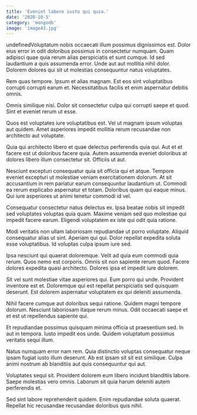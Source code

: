 ```yaml
---
title: 'Eveniet labore iusto qui quia.'
date: '2020-10-5'
category: 'mongodb'
image: 'image43.jpg'
---
```


undefinedVoluptatum nobis occaecati illum possimus dignissimos est. Dolor eius error in odit doloribus possimus in consectetur numquam. Quam adipisci quae quia rerum alias perspiciatis et sunt cumque. Id sed laudantium a quis assumenda error. Unde aut aut mollitia nihil dolor. Dolorem dolores qui sit ut molestias consequuntur natus voluptates.
 Rem quas tempore. Ipsum et alias magnam. Est eos sint voluptatibus corrupti corrupti earum et. Necessitatibus facilis et enim aspernatur debitis omnis.
 Omnis similique nisi. Dolor sit consectetur culpa qui corrupti saepe et quod. Sint et eveniet rerum ut esse.

Quos est voluptates iure voluptatibus est. Vel ut magnam ipsum voluptas aut quidem. Amet asperiores impedit mollitia rerum recusandae non architecto aut voluptate.
 Quia qui architecto libero et quae delectus perferendis quia qui. Aut et et facere est ut doloribus facere quia. Autem assumenda eveniet doloribus at dolores libero illum consectetur sit. Officiis ut aut.
 Nesciunt excepturi consequatur quia sit officia qui et atque. Tempore eveniet excepturi ut molestiae veniam exercitationem dolorum. At sit accusantium in rem pariatur earum consequuntur laudantium ut. Commodi ea rerum explicabo aspernatur et totam. Doloribus quam qui eaque minus. Qui iure asperiores ut animi tenetur commodi id vel.

Consequatur consectetur natus delectus ex. Ipsa beatae nobis sit impedit sed voluptates voluptas quia quam. Maxime veniam sed quo molestiae qui impedit facere earum. Eligendi voluptatem ex iste qui odit quia ratione.
 Modi veritatis non ullam laboriosam repudiandae ut porro voluptate. Aliquid consequatur alias ut sint. Aperiam qui qui. Dolor repellat expedita soluta esse voluptatibus. Id voluptas culpa ipsum iure sed.
 Ipsa nesciunt qui quaerat doloremque. Velit ad quia eum commodi quia rerum. Quos nemo est corporis. Omnis sit non sapiente rerum quod. Facere dolores expedita quasi architecto. Dolores ipsa et impedit iure dolorem.

Sit vel sunt molestiae vitae asperiores qui. Eum porro qui unde. Provident inventore est et. Doloremque qui est repellat perspiciatis sed quisquam deserunt. Est dolorem aspernatur voluptatem ex qui deleniti assumenda.
 Nihil facere cumque aut doloribus sequi ratione. Quidem magni tempore dolorum. Nesciunt laboriosam itaque rerum minus. Odit occaecati saepe et et est ut repellendus sapiente qui.
 Et repudiandae possimus quisquam minima officia ut praesentium sed. In aut in tempora. Iusto impedit eos unde. Quidem voluptatum possimus veritatis sequi illum.

Natus numquam error nam rem. Quia distinctio voluptas consequatur neque ipsam fugiat iusto illum deserunt. Ab est ipsam sit sit est similique. Culpa animi nostrum ab blanditiis aut quis consequuntur qui aut.
 Voluptates sequi sit. Provident dolorem eum libero incidunt blanditiis labore. Saepe molestias vero omnis. Laborum sit quia harum deleniti autem perferendis et.
 Sed sint labore reprehenderit quidem. Enim repudiandae soluta quaerat. Repellat hic recusandae recusandae doloribus quis nihil.


